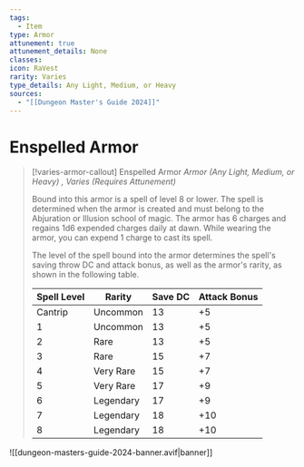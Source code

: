 ```yaml
---
tags:
  - Item
type: Armor
attunement: true
attunement_details: None
classes: 
icon: RaVest
rarity: Varies
type_details: Any Light, Medium, or Heavy
sources:
  - "[[Dungeon Master's Guide 2024]]"
---
```

# Enspelled Armor
>[!varies-armor-callout] Enspelled Armor
>_Armor (Any Light, Medium, or Heavy) , Varies (Requires Attunement)_
>
>Bound into this armor is a spell of level 8 or lower. The spell is determined when the armor is created and must belong to the Abjuration or Illusion school of magic. The armor has 6 charges and regains 1d6 expended charges daily at dawn. While wearing the armor, you can expend 1 charge to cast its spell.
>
>The level of the spell bound into the armor determines the spell's saving throw DC and attack bonus, as well as the armor's rarity, as shown in the following table.
>
>|Spell Level|Rarity|Save DC|Attack Bonus|
>|---|---|---|---|
>|Cantrip|Uncommon|13|+5|
>|1|Uncommon|13|+5|
>|2|Rare|13|+5|
>|3|Rare|15|+7|
>|4|Very Rare|15|+7|
>|5|Very Rare|17|+9|
>|6|Legendary|17|+9|
>|7|Legendary|18|+10|
>|8|Legendary|18|+10|
>


![[dungeon-masters-guide-2024-banner.avif|banner]]